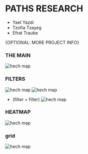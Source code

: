# PATHS RESEARCH

* Yael Yazdi
* Tzofia Tzayeg
* Efrat Traube

{OPTIONAL: MORE PROJECT INFO}
### THE MAIN
![hech map](https://github.com/Elevationacademy/xt-paths-research-ella-routes-yze/blob/master/print%20scan/1.PNG)
### FILTERS
![hech map](https://github.com/Elevationacademy/xt-paths-research-ella-routes-yze/blob/master/print%20scan/3.PNG)
![hech map](https://github.com/Elevationacademy/xt-paths-research-ella-routes-yze/blob/master/print%20scan/5.PNG)
* (filter + filter)
![hech map](https://github.com/Elevationacademy/xt-paths-research-ella-routes-yze/blob/master/print%20scan/6.PNG)

### HEATMAP
![hech map](https://github.com/Elevationacademy/xt-paths-research-ella-routes-yze/blob/master/print%20scan/4.PNG)
### grid
![hech map](https://github.com/Elevationacademy/xt-paths-research-ella-routes-yze/blob/master/print%20scan/7.PNG)

